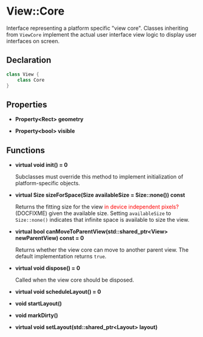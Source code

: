 # View::Core

Interface representing a platform specific "view core". Classes inheriting from `ViewCore` implement the actual user interface view logic to display user interfaces on screen.

## Declaration

```C++
class View {
	class Core
}
```

## Properties

* **Property<Rect\> geometry**

* **Property<bool\> visible**

## Functions

* **virtual void init() = 0**

	Subclasses must override this method to implement initialization of platform-specific objects.

* **virtual Size sizeForSpace(Size availableSize = Size::none()) const**

	Returns the fitting size for the view <span style="color: red">in device independent pixels?</span> (DOCFIXME) given the available size. Setting `availableSize` to `Size::none()` indicates that infinite space is available to size the view.

* **virtual bool canMoveToParentView(std::shared_ptr<View\> newParentView) const = 0**

	Returns whether the view core can move to another parent view. The default implementation returns `true`.

* **virtual void dispose() = 0**

	Called when the view core should be disposed.

* **virtual void scheduleLayout() = 0**

* **void startLayout()**

* **void markDirty()**

* **virtual void setLayout(std::shared_ptr<Layout\> layout)**

